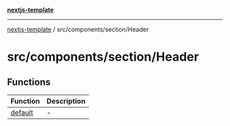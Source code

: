 [**nextjs-template**](README.md)

---

[nextjs-template](README.md) / src/components/section/Header

# src/components/section/Header

## Functions

| Function                                                     | Description |
| ------------------------------------------------------------ | ----------- |
| [default](src.components.section.Header.Function.default.md) | -           |
